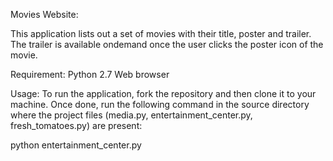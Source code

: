 Movies Website:

This application lists out a set of movies with their title, poster and trailer. The trailer is available ondemand once the user clicks the poster icon of the movie.

Requirement:
Python 2.7
Web browser

Usage:
To run the application, fork the repository and then clone it to your machine. Once done, run the following command in the source directory where the project files (media.py, entertainment_center.py, fresh_tomatoes.py) are present:

python entertainment_center.py 